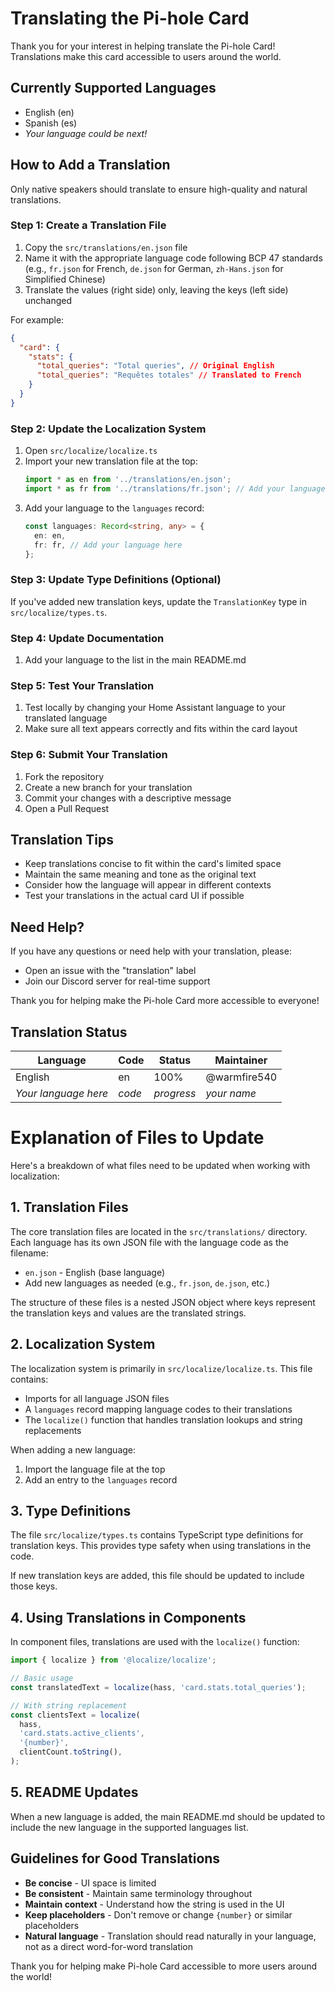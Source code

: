 # Translating the Pi-hole Card

Thank you for your interest in helping translate the Pi-hole Card! Translations make this card accessible to users around the world.

## Currently Supported Languages

- English (en)
- Spanish (es)
- _Your language could be next!_

## How to Add a Translation

Only native speakers should translate to ensure high-quality and natural translations.

### Step 1: Create a Translation File

1. Copy the `src/translations/en.json` file
2. Name it with the appropriate language code following BCP 47 standards (e.g., `fr.json` for French, `de.json` for German, `zh-Hans.json` for Simplified Chinese)
3. Translate the values (right side) only, leaving the keys (left side) unchanged

For example:

```json
{
  "card": {
    "stats": {
      "total_queries": "Total queries", // Original English
      "total_queries": "Requêtes totales" // Translated to French
    }
  }
}
```

### Step 2: Update the Localization System

1. Open `src/localize/localize.ts`
2. Import your new translation file at the top:
   ```typescript
   import * as en from '../translations/en.json';
   import * as fr from '../translations/fr.json'; // Add your language here
   ```
3. Add your language to the `languages` record:
   ```typescript
   const languages: Record<string, any> = {
     en: en,
     fr: fr, // Add your language here
   };
   ```

### Step 3: Update Type Definitions (Optional)

If you've added new translation keys, update the `TranslationKey` type in `src/localize/types.ts`.

### Step 4: Update Documentation

1. Add your language to the list in the main README.md

### Step 5: Test Your Translation

1. Test locally by changing your Home Assistant language to your translated language
2. Make sure all text appears correctly and fits within the card layout

### Step 6: Submit Your Translation

1. Fork the repository
2. Create a new branch for your translation
3. Commit your changes with a descriptive message
4. Open a Pull Request

## Translation Tips

- Keep translations concise to fit within the card's limited space
- Maintain the same meaning and tone as the original text
- Consider how the language will appear in different contexts
- Test your translations in the actual card UI if possible

## Need Help?

If you have any questions or need help with your translation, please:

- Open an issue with the "translation" label
- Join our Discord server for real-time support

Thank you for helping make the Pi-hole Card more accessible to everyone!

## Translation Status

| Language             | Code   | Status     | Maintainer   |
| -------------------- | ------ | ---------- | ------------ |
| English              | en     | 100%       | @warmfire540 |
| _Your language here_ | _code_ | _progress_ | _your name_  |

# Explanation of Files to Update

Here's a breakdown of what files need to be updated when working with localization:

## 1. Translation Files

The core translation files are located in the `src/translations/` directory. Each language has its own JSON file with the language code as the filename:

- `en.json` - English (base language)
- Add new languages as needed (e.g., `fr.json`, `de.json`, etc.)

The structure of these files is a nested JSON object where keys represent the translation keys and values are the translated strings.

## 2. Localization System

The localization system is primarily in `src/localize/localize.ts`. This file contains:

- Imports for all language JSON files
- A `languages` record mapping language codes to their translations
- The `localize()` function that handles translation lookups and string replacements

When adding a new language:

1. Import the language file at the top
2. Add an entry to the `languages` record

## 3. Type Definitions

The file `src/localize/types.ts` contains TypeScript type definitions for translation keys. This provides type safety when using translations in the code.

If new translation keys are added, this file should be updated to include those keys.

## 4. Using Translations in Components

In component files, translations are used with the `localize()` function:

```typescript
import { localize } from '@localize/localize';

// Basic usage
const translatedText = localize(hass, 'card.stats.total_queries');

// With string replacement
const clientsText = localize(
  hass,
  'card.stats.active_clients',
  '{number}',
  clientCount.toString(),
);
```

## 5. README Updates

When a new language is added, the main README.md should be updated to include the new language in the supported languages list.

## Guidelines for Good Translations

- **Be concise** - UI space is limited
- **Be consistent** - Maintain same terminology throughout
- **Maintain context** - Understand how the string is used in the UI
- **Keep placeholders** - Don't remove or change `{number}` or similar placeholders
- **Natural language** - Translation should read naturally in your language, not as a direct word-for-word translation

Thank you for helping make Pi-hole Card accessible to more users around the world!

